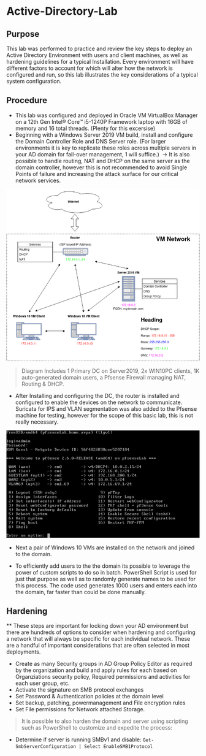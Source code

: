 # Active-Directory-Lab

## Purpose
This lab was performed to practice and review the key steps to deploy an Active Directory Environment with users and client machines, as well as hardening guidelines for a typical Installation. Every environment will have different factors to account for which will alter how the network is configured and run, so this lab illustrates the key considerations of a typical system configuration.

## Procedure
- This lab was configured and deployed in Oracle VM VirtualBox Manager on a 12th Gen Intel® Core™ i5-1240P Framework laptop with 16GB of memory and 16 total threads. (Plenty for this excersise)
- Beginning with a Windows Server 2019 VM build, install and configure the Domain Controller Role and DNS Server role. (For larger environments it is key to replicate these roles across multiple servers in your AD domain for fail-over management, 1 will suffice.) 
-> It is also possible to handle routing, NAT and DHCP on the same server as the domain controller, however this is not recommended to avoid Single Points of failure and increasing the attack surface for our critical network services.    

![Diagram of Network layout for lab](https://github.com/stacismith1/Active-Directory-Lab/blob/main/AD%20LAB%20diagram.png)

> Diagram Includes 1 Primary DC on Server2019, 2x WIN10PC clients, 1K auto-generated domain users, a Pfsense Firewall managing NAT, Routing & DHCP. 

- After Installing and configuring the DC, the router is installed and configured to enable the devices on the network to communicate. Suricata for IPS and VLAN segmentation was also added to the Pfsense machine for testing, however for the scope of this basic lab, this is not really necessary.

![Screenshot of Pfsense Router GUI as configured for lab](https://github.com/stacismith1/Active-Directory-Lab/blob/main/VirtualBox_Router.png)
- Next a pair of Windows 10 VMs are installed on the network and joined to the domain.

- To efficiently add users to the the domain its possible to leverage the power of custom scripts to do so in batch. PowerShell Script is used for just that purpose as well as to randomly generate names to be used for this process. The code used generates 1000 users and enters each into the domain, far faster than could be done manually.

## Hardening
** These steps are important for locking down your AD environment but there are hundreds of options to consider when hardening and configuring a network that will always be specific for each individual network. These are a handful of important considerations that are often selected in most deployments.

- Create as many Security groups in AD Group Policy Editor as required by the organization and build and apply rules for each based on Organziations security policy, Required permissions and activities for each user group, etc. 
- Activate the signature on SMB protocol exchanges
- Set Password & Authentication policies at the domain level
- Set backup, patching, powermanagement and File encryption rules
- Set File permissions for Network attached Storage.

> It is possible to also harden the domain and server using scripting such as PowerShell to customize and expedite the process:

- Determine if server is running SMBv1 and disable:
   `Get-SmbServerConfiguration | Select EnableSMB1Protocol`
